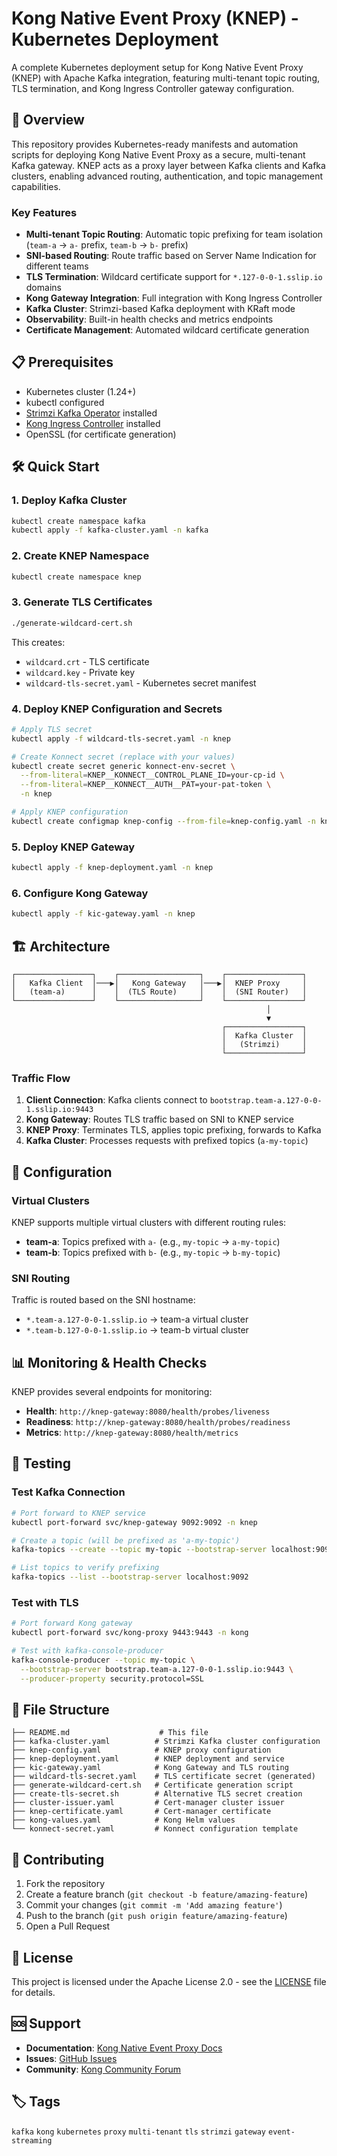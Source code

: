 # Kong Native Event Proxy (KNEP) - Kubernetes Deployment

A complete Kubernetes deployment setup for Kong Native Event Proxy (KNEP) with Apache Kafka integration, featuring multi-tenant topic routing, TLS termination, and Kong Ingress Controller gateway configuration.

## 🚀 Overview

This repository provides Kubernetes-ready manifests and automation scripts for deploying Kong Native Event Proxy as a secure, multi-tenant Kafka gateway. KNEP acts as a proxy layer between Kafka clients and Kafka clusters, enabling advanced routing, authentication, and topic management capabilities.

### Key Features

- **Multi-tenant Topic Routing**: Automatic topic prefixing for team isolation (`team-a` → `a-` prefix, `team-b` → `b-` prefix)
- **SNI-based Routing**: Route traffic based on Server Name Indication for different teams
- **TLS Termination**: Wildcard certificate support for `*.127-0-0-1.sslip.io` domains
- **Kong Gateway Integration**: Full integration with Kong Ingress Controller
- **Kafka Cluster**: Strimzi-based Kafka deployment with KRaft mode
- **Observability**: Built-in health checks and metrics endpoints
- **Certificate Management**: Automated wildcard certificate generation

## 📋 Prerequisites

- Kubernetes cluster (1.24+)
- kubectl configured
- [Strimzi Kafka Operator](https://strimzi.io/) installed
- [Kong Ingress Controller](https://docs.konghq.com/kubernetes-ingress-controller/) installed
- OpenSSL (for certificate generation)

## 🛠️ Quick Start

### 1. Deploy Kafka Cluster

```bash
kubectl create namespace kafka
kubectl apply -f kafka-cluster.yaml -n kafka
```

### 2. Create KNEP Namespace

```bash
kubectl create namespace knep
```

### 3. Generate TLS Certificates

```bash
./generate-wildcard-cert.sh
```

This creates:
- `wildcard.crt` - TLS certificate
- `wildcard.key` - Private key
- `wildcard-tls-secret.yaml` - Kubernetes secret manifest

### 4. Deploy KNEP Configuration and Secrets

```bash
# Apply TLS secret
kubectl apply -f wildcard-tls-secret.yaml -n knep

# Create Konnect secret (replace with your values)
kubectl create secret generic konnect-env-secret \
  --from-literal=KNEP__KONNECT__CONTROL_PLANE_ID=your-cp-id \
  --from-literal=KNEP__KONNECT__AUTH__PAT=your-pat-token \
  -n knep

# Apply KNEP configuration
kubectl create configmap knep-config --from-file=knep-config.yaml -n knep
```

### 5. Deploy KNEP Gateway

```bash
kubectl apply -f knep-deployment.yaml -n knep
```

### 6. Configure Kong Gateway

```bash
kubectl apply -f kic-gateway.yaml -n knep
```

## 🏗️ Architecture

```
┌─────────────────┐    ┌──────────────────┐    ┌─────────────────┐
│   Kafka Client  │───▶│   Kong Gateway   │───▶│  KNEP Proxy     │
│   (team-a)      │    │  (TLS Route)     │    │  (SNI Router)   │
└─────────────────┘    └──────────────────┘    └─────────────────┘
                                                         │
                                                         ▼
                                               ┌─────────────────┐
                                               │  Kafka Cluster  │
                                               │   (Strimzi)     │
                                               └─────────────────┘
```

### Traffic Flow

1. **Client Connection**: Kafka clients connect to `bootstrap.team-a.127-0-0-1.sslip.io:9443`
2. **Kong Gateway**: Routes TLS traffic based on SNI to KNEP service
3. **KNEP Proxy**: Terminates TLS, applies topic prefixing, forwards to Kafka
4. **Kafka Cluster**: Processes requests with prefixed topics (`a-my-topic`)

## 🔧 Configuration

### Virtual Clusters

KNEP supports multiple virtual clusters with different routing rules:

- **team-a**: Topics prefixed with `a-` (e.g., `my-topic` → `a-my-topic`)
- **team-b**: Topics prefixed with `b-` (e.g., `my-topic` → `b-my-topic`)

### SNI Routing

Traffic is routed based on the SNI hostname:
- `*.team-a.127-0-0-1.sslip.io` → team-a virtual cluster
- `*.team-b.127-0-0-1.sslip.io` → team-b virtual cluster

## 📊 Monitoring & Health Checks

KNEP provides several endpoints for monitoring:

- **Health**: `http://knep-gateway:8080/health/probes/liveness`
- **Readiness**: `http://knep-gateway:8080/health/probes/readiness`
- **Metrics**: `http://knep-gateway:8080/health/metrics`

## 🧪 Testing

### Test Kafka Connection

```bash
# Port forward to KNEP service
kubectl port-forward svc/knep-gateway 9092:9092 -n knep

# Create a topic (will be prefixed as 'a-my-topic')
kafka-topics --create --topic my-topic --bootstrap-server localhost:9092

# List topics to verify prefixing
kafka-topics --list --bootstrap-server localhost:9092
```

### Test with TLS

```bash
# Port forward Kong gateway
kubectl port-forward svc/kong-proxy 9443:9443 -n kong

# Test with kafka-console-producer
kafka-console-producer --topic my-topic \
  --bootstrap-server bootstrap.team-a.127-0-0-1.sslip.io:9443 \
  --producer-property security.protocol=SSL
```

## 📁 File Structure

```
├── README.md                    # This file
├── kafka-cluster.yaml          # Strimzi Kafka cluster configuration
├── knep-config.yaml            # KNEP proxy configuration
├── knep-deployment.yaml        # KNEP deployment and service
├── kic-gateway.yaml            # Kong Gateway and TLS routing
├── wildcard-tls-secret.yaml    # TLS certificate secret (generated)
├── generate-wildcard-cert.sh   # Certificate generation script
├── create-tls-secret.sh        # Alternative TLS secret creation
├── cluster-issuer.yaml         # Cert-manager cluster issuer
├── knep-certificate.yaml       # Cert-manager certificate
├── kong-values.yaml            # Kong Helm values
└── konnect-secret.yaml         # Konnect configuration template
```

## 🤝 Contributing

1. Fork the repository
2. Create a feature branch (`git checkout -b feature/amazing-feature`)
3. Commit your changes (`git commit -m 'Add amazing feature'`)
4. Push to the branch (`git push origin feature/amazing-feature`)
5. Open a Pull Request

## 📄 License

This project is licensed under the Apache License 2.0 - see the [LICENSE](LICENSE) file for details.

## 🆘 Support

- **Documentation**: [Kong Native Event Proxy Docs](https://docs.konghq.com/gateway/latest/kong-native-event-proxy/)
- **Issues**: [GitHub Issues](https://github.com/hguerrero/kong-native-event-proxy-kubernetes/issues)
- **Community**: [Kong Community Forum](https://discuss.konghq.com/)

## 🏷️ Tags

`kafka` `kong` `kubernetes` `proxy` `multi-tenant` `tls` `strimzi` `gateway` `event-streaming`
